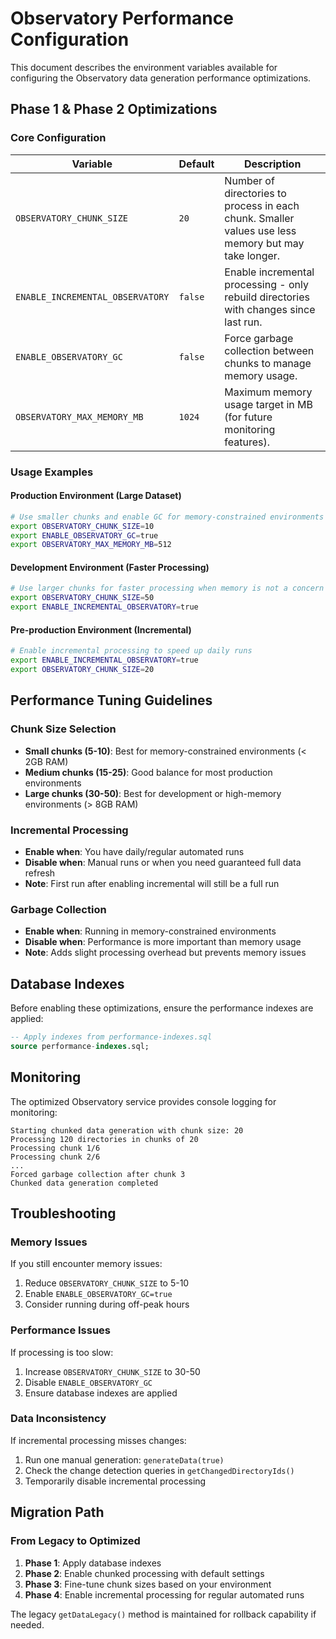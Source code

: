 # Observatory Performance Configuration

This document describes the environment variables available for configuring the Observatory data generation performance optimizations.

## Phase 1 & Phase 2 Optimizations

### Core Configuration

| Variable | Default | Description |
|----------|---------|-------------|
| `OBSERVATORY_CHUNK_SIZE` | `20` | Number of directories to process in each chunk. Smaller values use less memory but may take longer. |
| `ENABLE_INCREMENTAL_OBSERVATORY` | `false` | Enable incremental processing - only rebuild directories with changes since last run. |
| `ENABLE_OBSERVATORY_GC` | `false` | Force garbage collection between chunks to manage memory usage. |
| `OBSERVATORY_MAX_MEMORY_MB` | `1024` | Maximum memory usage target in MB (for future monitoring features). |

### Usage Examples

#### Production Environment (Large Dataset)
```bash
# Use smaller chunks and enable GC for memory-constrained environments
export OBSERVATORY_CHUNK_SIZE=10
export ENABLE_OBSERVATORY_GC=true
export OBSERVATORY_MAX_MEMORY_MB=512
```

#### Development Environment (Faster Processing)
```bash
# Use larger chunks for faster processing when memory is not a concern
export OBSERVATORY_CHUNK_SIZE=50
export ENABLE_INCREMENTAL_OBSERVATORY=true
```

#### Pre-production Environment (Incremental)
```bash
# Enable incremental processing to speed up daily runs
export ENABLE_INCREMENTAL_OBSERVATORY=true
export OBSERVATORY_CHUNK_SIZE=20
```

## Performance Tuning Guidelines

### Chunk Size Selection
- **Small chunks (5-10)**: Best for memory-constrained environments (< 2GB RAM)
- **Medium chunks (15-25)**: Good balance for most production environments  
- **Large chunks (30-50)**: Best for development or high-memory environments (> 8GB RAM)

### Incremental Processing
- **Enable when**: You have daily/regular automated runs
- **Disable when**: Manual runs or when you need guaranteed full data refresh
- **Note**: First run after enabling incremental will still be a full run

### Garbage Collection
- **Enable when**: Running in memory-constrained environments
- **Disable when**: Performance is more important than memory usage
- **Note**: Adds slight processing overhead but prevents memory issues

## Database Indexes

Before enabling these optimizations, ensure the performance indexes are applied:

```sql
-- Apply indexes from performance-indexes.sql
source performance-indexes.sql;
```

## Monitoring

The optimized Observatory service provides console logging for monitoring:

```
Starting chunked data generation with chunk size: 20
Processing 120 directories in chunks of 20
Processing chunk 1/6
Processing chunk 2/6  
...
Forced garbage collection after chunk 3
Chunked data generation completed
```

## Troubleshooting

### Memory Issues
If you still encounter memory issues:
1. Reduce `OBSERVATORY_CHUNK_SIZE` to 5-10
2. Enable `ENABLE_OBSERVATORY_GC=true`
3. Consider running during off-peak hours

### Performance Issues  
If processing is too slow:
1. Increase `OBSERVATORY_CHUNK_SIZE` to 30-50
2. Disable `ENABLE_OBSERVATORY_GC`
3. Ensure database indexes are applied

### Data Inconsistency
If incremental processing misses changes:
1. Run one manual generation: `generateData(true)`
2. Check the change detection queries in `getChangedDirectoryIds()`
3. Temporarily disable incremental processing

## Migration Path

### From Legacy to Optimized
1. **Phase 1**: Apply database indexes
2. **Phase 2**: Enable chunked processing with default settings
3. **Phase 3**: Fine-tune chunk sizes based on your environment
4. **Phase 4**: Enable incremental processing for regular automated runs

The legacy `getDataLegacy()` method is maintained for rollback capability if needed.
